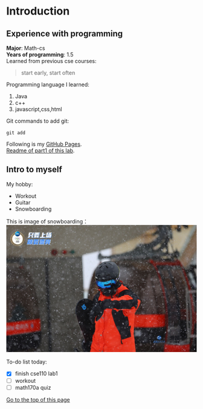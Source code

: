 # Introduction

## Experience with programming
**Major**: Math-cs\
**Years of programming**: 1.5\
Learned from previous cse courses:
> start early, start often

Programming language I learned:
1. Java
2. c++
3. javascript,css,html

Git commands to add git:
```
git add
```

Following is my [GitHub Pages](https://github.com/Xubangbangg).\
[Readme of part1 of this lab](./README.md).

## Intro to myself
My hobby: 
- Workout
- Guitar
- Snowboarding

This is image of snowboarding：
![This is image of snowboarding](./snowboard.jpg)

To-do list today:
- [x] finish cse110 lab1
- [ ] workout
- [ ] math170a quiz

[Go to the top of this page](#Introduction)